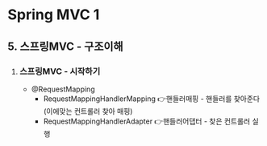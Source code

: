 # Spring MVC 1

## 5. 스프링MVC  - 구조이해 

1. ### 스프링MVC - 시작하기

   - @RequestMapping
     - RequestMappingHandlerMapping 👉핸들러매핑 - 핸들러를 찾아준다(이에맞는 컨트롤러 찾아 매핑)
     - RequestMappingHandlerAdapter  👉핸들러어댑터 - 찾은 컨트롤러 실행